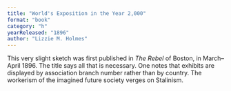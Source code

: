 ```yaml
---
title: "World's Exposition in the Year 2,000"
format: "book"
category: "h"
yearReleased: "1896"
author: "Lizzie M. Holmes"
---
```

 This very slight sketch was first published in _The Rebel_ of Boston, in  March–April 1896. The title says all that is necessary. One notes that exhibits  are displayed by association branch number rather than by country. The workerism  of the imagined future society verges on Stalinism.
 
